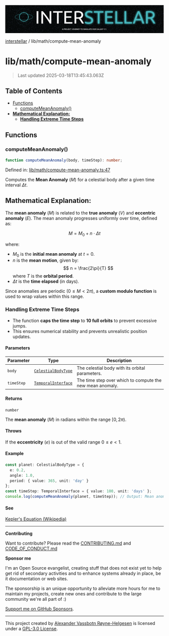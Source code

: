 <div>
  <img alt="SPECCER logo" src="https://raw.githubusercontent.com/phun-ky/interstellar/main/public/interstellar-header.png" style="max-height:120px;" />
</div>

[interstellar](../../README.md) / lib/math/compute-mean-anomaly

# lib/math/compute-mean-anomaly

> Last updated 2025-03-18T13:45:43.063Z

## Table of Contents

- [Functions](#functions)
  - [computeMeanAnomaly()](#computemeananomaly)
- [**Mathematical Explanation:**](#mathematical-explanation)
  - [**Handling Extreme Time Steps**](#handling-extreme-time-steps)

## Functions

### computeMeanAnomaly()

```ts
function computeMeanAnomaly(body, timeStep): number;
```

Defined in:
[lib/math/compute-mean-anomaly.ts:47](https://github.com/phun-ky/interstellar/blob/main/src/lib/math/compute-mean-anomaly.ts#L47)

Computes the **Mean Anomaly** ($M$) for a celestial body after a given time
interval $\Delta t$.

## **Mathematical Explanation:**

The **mean anomaly** ($M$) is related to the **true anomaly** ($V$) and
**eccentric anomaly** ($E$). The mean anomaly progresses uniformly over time,
defined as:

$$
M = M_0 + n \cdot \Delta t
$$

where:

- $M_0$ is the **initial mean anomaly** at $t=0$.
- $n$ is the **mean motion**, given by:
  $$
  n = \frac{2\pi}{T}
  $$
  where $T$ is the **orbital period**.
- $\Delta t$ is the **time elapsed** (in days).

Since anomalies are periodic ($0 \leq M < 2\pi$), a **custom modulo function**
is used to wrap values within this range.

### **Handling Extreme Time Steps**

- The function **caps the time step** to **10 full orbits** to prevent excessive
  jumps.
- This ensures numerical stability and prevents unrealistic position updates.

#### Parameters

| Parameter  | Type                                                                     | Description                                               |
| ---------- | ------------------------------------------------------------------------ | --------------------------------------------------------- |
| `body`     | [`CelestialBodyType`](../../types/celestial-bodies.md#celestialbodytype) | The celestial body with its orbital parameters.           |
| `timeStep` | [`TemporalInterface`](../../types/temporal.md#temporalinterface)         | The time step over which to compute the new mean anomaly. |

#### Returns

`number`

The **mean anomaly** ($M$) in radians within the range $[0, 2\pi)$.

#### Throws

If the **eccentricity** ($e$) is out of the valid range $0 \leq e < 1$.

#### Example

```ts
const planet: CelestialBodyType = {
  e: 0.2,
  angle: 1.0,
  period: { value: 365, unit: 'day' }
};
const timeStep: TemporalInterface = { value: 100, unit: 'days' };
console.log(computeMeanAnomaly(planet, timeStep)); // Output: Mean anomaly in radians
```

#### See

[Kepler's Equation (Wikipedia)](https://en.wikipedia.org/wiki/Kepler%27s_equation)

---

**Contributing**

Want to contribute? Please read the
[CONTRIBUTING.md](https://github.com/phun-ky/interstellar/blob/main/CONTRIBUTING.md)
and
[CODE_OF_CONDUCT.md](https://github.com/phun-ky/interstellar/blob/main/CODE_OF_CONDUCT.md)

**Sponsor me**

I'm an Open Source evangelist, creating stuff that does not exist yet to help
get rid of secondary activities and to enhance systems already in place, be it
documentation or web sites.

The sponsorship is an unique opportunity to alleviate more hours for me to
maintain my projects, create new ones and contribute to the large community
we're all part of :)

[Support me on GitHub Sponsors](https://github.com/sponsors/phun-ky).

---

This project created by [Alexander Vassbotn Røyne-Helgesen](http://phun-ky.net)
is licensed under a
[GPL-3.0 License](https://choosealicense.com/licenses/gpl-3.0/).

